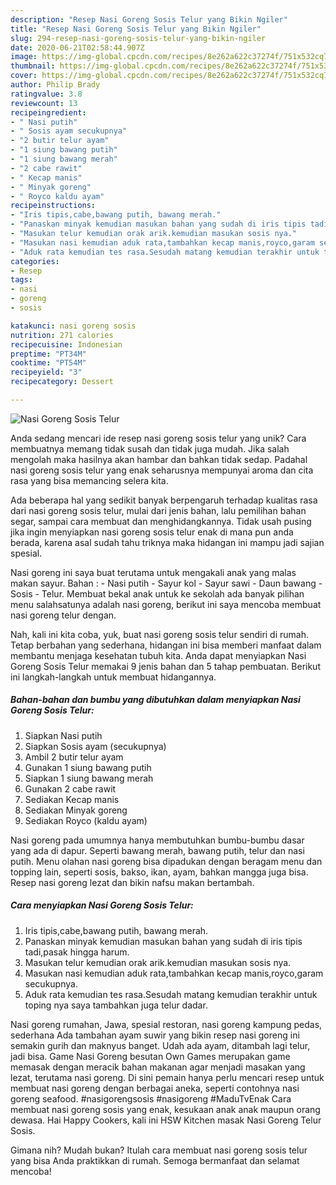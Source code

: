 ```yaml
---
description: "Resep Nasi Goreng Sosis Telur yang Bikin Ngiler"
title: "Resep Nasi Goreng Sosis Telur yang Bikin Ngiler"
slug: 294-resep-nasi-goreng-sosis-telur-yang-bikin-ngiler
date: 2020-06-21T02:58:44.907Z
image: https://img-global.cpcdn.com/recipes/8e262a622c37274f/751x532cq70/nasi-goreng-sosis-telur-foto-resep-utama.jpg
thumbnail: https://img-global.cpcdn.com/recipes/8e262a622c37274f/751x532cq70/nasi-goreng-sosis-telur-foto-resep-utama.jpg
cover: https://img-global.cpcdn.com/recipes/8e262a622c37274f/751x532cq70/nasi-goreng-sosis-telur-foto-resep-utama.jpg
author: Philip Brady
ratingvalue: 3.8
reviewcount: 13
recipeingredient:
- " Nasi putih"
- " Sosis ayam secukupnya"
- "2 butir telur ayam"
- "1 siung bawang putih"
- "1 siung bawang merah"
- "2 cabe rawit"
- " Kecap manis"
- " Minyak goreng"
- " Royco kaldu ayam"
recipeinstructions:
- "Iris tipis,cabe,bawang putih, bawang merah."
- "Panaskan minyak kemudian masukan bahan yang sudah di iris tipis tadi,pasak hingga harum."
- "Masukan telur kemudian orak arik.kemudian masukan sosis nya."
- "Masukan nasi kemudian aduk rata,tambahkan kecap manis,royco,garam secukupnya."
- "Aduk rata kemudian tes rasa.Sesudah matang kemudian terakhir untuk toping nya saya tambahkan juga telur dadar."
categories:
- Resep
tags:
- nasi
- goreng
- sosis

katakunci: nasi goreng sosis 
nutrition: 271 calories
recipecuisine: Indonesian
preptime: "PT34M"
cooktime: "PT54M"
recipeyield: "3"
recipecategory: Dessert

---
```



![Nasi Goreng Sosis Telur](https://img-global.cpcdn.com/recipes/8e262a622c37274f/751x532cq70/nasi-goreng-sosis-telur-foto-resep-utama.jpg)

Anda sedang mencari ide resep nasi goreng sosis telur yang unik? Cara membuatnya memang tidak susah dan tidak juga mudah. Jika salah mengolah maka hasilnya akan hambar dan bahkan tidak sedap. Padahal nasi goreng sosis telur yang enak seharusnya mempunyai aroma dan cita rasa yang bisa memancing selera kita.

Ada beberapa hal yang sedikit banyak berpengaruh terhadap kualitas rasa dari nasi goreng sosis telur, mulai dari jenis bahan, lalu pemilihan bahan segar, sampai cara membuat dan menghidangkannya. Tidak usah pusing jika ingin menyiapkan nasi goreng sosis telur enak di mana pun anda berada, karena asal sudah tahu triknya maka hidangan ini mampu jadi sajian spesial.

Nasi goreng ini saya buat terutama untuk mengakali anak yang malas makan sayur. Bahan : - Nasi putih - Sayur kol - Sayur sawi - Daun bawang - Sosis - Telur. Membuat bekal anak untuk ke sekolah ada banyak pilihan menu salahsatunya adalah nasi goreng, berikut ini saya mencoba membuat nasi goreng telur dengan.


Nah, kali ini kita coba, yuk, buat nasi goreng sosis telur sendiri di rumah. Tetap berbahan yang sederhana, hidangan ini bisa memberi manfaat dalam membantu menjaga kesehatan tubuh kita. Anda dapat menyiapkan Nasi Goreng Sosis Telur memakai 9 jenis bahan dan 5 tahap pembuatan. Berikut ini langkah-langkah untuk membuat hidangannya.

<!--inarticleads1-->

##### Bahan-bahan dan bumbu yang dibutuhkan dalam menyiapkan Nasi Goreng Sosis Telur:

1. Siapkan  Nasi putih
1. Siapkan  Sosis ayam (secukupnya)
1. Ambil 2 butir telur ayam
1. Gunakan 1 siung bawang putih
1. Siapkan 1 siung bawang merah
1. Gunakan 2 cabe rawit
1. Sediakan  Kecap manis
1. Sediakan  Minyak goreng
1. Sediakan  Royco (kaldu ayam)


Nasi goreng pada umumnya hanya membutuhkan bumbu-bumbu dasar yang ada di dapur. Seperti bawang merah, bawang putih, telur dan nasi putih. Menu olahan nasi goreng bisa dipadukan dengan beragam menu dan topping lain, seperti sosis, bakso, ikan, ayam, bahkan mangga juga bisa. Resep nasi goreng lezat dan bikin nafsu makan bertambah. 

<!--inarticleads2-->

##### Cara menyiapkan Nasi Goreng Sosis Telur:

1. Iris tipis,cabe,bawang putih, bawang merah.
1. Panaskan minyak kemudian masukan bahan yang sudah di iris tipis tadi,pasak hingga harum.
1. Masukan telur kemudian orak arik.kemudian masukan sosis nya.
1. Masukan nasi kemudian aduk rata,tambahkan kecap manis,royco,garam secukupnya.
1. Aduk rata kemudian tes rasa.Sesudah matang kemudian terakhir untuk toping nya saya tambahkan juga telur dadar.


Nasi goreng rumahan, Jawa, spesial restoran, nasi goreng kampung pedas, sederhana Ada tambahan ayam suwir yang bikin resep nasi goreng ini semakin gurih dan maknyus banget. Udah ada ayam, ditambah lagi telur, jadi bisa. Game Nasi Goreng besutan Own Games merupakan game memasak dengan meracik bahan makanan agar menjadi masakan yang lezat, terutama nasi goreng. Di sini pemain hanya perlu mencari resep untuk membuat nasi goreng dengan berbagai aneka, seperti contohnya nasi goreng seafood. #nasigorengsosis #nasigoreng #MaduTvEnak Cara membuat nasi goreng sosis yang enak, kesukaan anak anak maupun orang dewasa. Hai Happy Cookers, kali ini HSW Kitchen masak Nasi Goreng Telur Sosis. 

Gimana nih? Mudah bukan? Itulah cara membuat nasi goreng sosis telur yang bisa Anda praktikkan di rumah. Semoga bermanfaat dan selamat mencoba!

